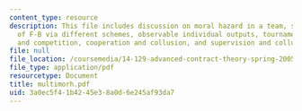 ```yaml
---
content_type: resource
description: This file includes discussion on moral hazard in a team, special examples
  of F-B via different schemes, observable individual outputs, tournaments, cooperation
  and competition, cooperation and collusion, and supervision and collusion.
file: null
file_location: /coursemedia/14-129-advanced-contract-theory-spring-2005/3a0ec5f41b4245e38a0d6e245af93da7_multimorh.pdf
file_type: application/pdf
resourcetype: Document
title: multimorh.pdf
uid: 3a0ec5f4-1b42-45e3-8a0d-6e245af93da7
---
```

